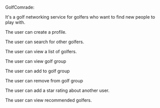 GolfComrade:

It's a golf networking service for golfers who want to find new people to play with.

  The user can create a profile.

  The user can search for other golfers.

  The user can view a list of golfers.

  The user can view golf group

  The user can add to golf group

  The user can remove from golf group

  The user can add a star rating about another user.

  The user can view recommended golfers.
